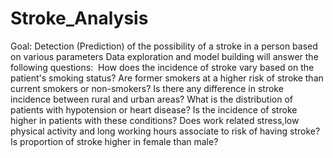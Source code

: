 # Stroke_Analysis
Goal: Detection (Prediction) of the possibility of a stroke in a person based on various parameters
Data exploration and model building will answer the following questions: 
How does the incidence of stroke vary based on the patient's smoking status? Are former smokers at a higher risk of stroke than current smokers or non-smokers?
Is there any difference in stroke incidence between rural and urban areas?
What is the distribution of patients with hypotension or heart disease? Is the incidence of stroke higher in patients with these conditions?
Does work related stress,low physical activity and long working hours associate to risk of having stroke?
Is proportion of stroke higher in female than male?
